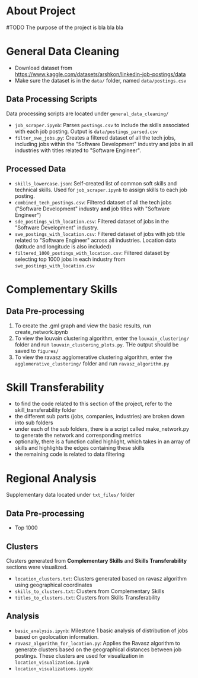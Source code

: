 # About Project
#TODO
The purpose of the project is bla bla bla

# General Data Cleaning
- Download dataset from https://www.kaggle.com/datasets/arshkon/linkedin-job-postings/data
- Make sure the dataset is in the `data/` folder, named `data/postings.csv`

## Data Processing Scripts
Data processing scripts are located under `general_data_cleaning/`
- `job_scraper.ipynb`: Parses `postings.csv` to include the skills associated with each job posting. Output is `data/postings_parsed.csv` 
- `filter_swe_jobs.py`: Creates a filtered dataset of all the tech jobs, including jobs within the "Software Development" industry and jobs in all industries with titles related to "Software Engineer". 

## Processed Data
- `skills_lowercase.json`: Self-created list of common soft skills and technical skills. Used for `job_scraper.ipynb` to assign skills to each job posting.
- `combined_tech_postings.csv`: Filtered dataset of all the tech jobs ("Software Development" industry **and** job titles with "Software Engineer")
- `sde_postings_with_location.csv`: Filtered dataset of jobs in the "Software Development" industry.
- `swe_postings_with_location.csv`: Filtered dataset of jobs with job title related to "Software Engineer" across all industries. Location data (latitude and longitude is also included)
- `filtered_1000_postings_with_location.csv`: Filtered dataset by selecting top 1000 jobs in each industry from `swe_postings_with_location.csv`


# Complementary Skills

## Data Pre-processing

1. To create the .gml graph and view the basic results, run create_network.ipynb
2. To view the louvain clustering algorithm, enter the `louvain_clustering/` folder and run `louvain_clustering_plots.py`. THe output should be saved to `figures/`
3. To view the ravasz agglomerative clustering algorithm, enter the `agglomerative_clustering/` folder and run `ravasz_algorithm.py`

# Skill Transferability

- to find the code related to this section of the project, refer to the skill_transferability folder
- the different sub parts (jobs, companies, industries) are broken down into sub folders
- under each of the sub folders, there is a script called make_network.py to generate the network and corresponding metrics
- optionally, there is a function called highlight, which takes in an array of skills and highlights the edges containing these skills
- the remaining code is related to data filtering

# Regional Analysis
Supplementary data located under `txt_files/` folder

## Data Pre-processing
- Top 1000

## Clusters
Clusters generated from **Complementary Skills** and **Skills Transferability** sections were visualized.
- `location_clusters.txt`: Clusters generated based on ravasz algorithm using geographical coordinates 
- `skills_to_clusters.txt`: Clusters from Complementary Skills
- `titles_to_clusters.txt`: Clusters from Skills Transferability

## Analysis
- `basic_analysis.ipynb`: Milestone 1 basic analysis of distribution of jobs based on geolocation information.
- `ravasz_algorithm_for_location.py`: Applies the Ravasz algorithm to generate clusters based on the geographical distances between job postings. These clusters are used for visualization in `location_visualization.ipynb`
- `location_visualizations.ipynb`:
